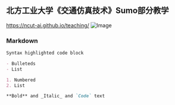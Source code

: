 ## 北方工业大学《交通仿真技术》Sumo部分教学
https://ncut-ai.github.io/teaching/
![Image](http://www.ncut.edu.cn/images/logo.png)

### Markdown

```markdown
Syntax highlighted code block

- Bulleteds
- List

1. Numbered
2. List

**Bold** and _Italic_ and `Code` text
```